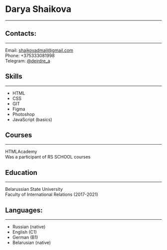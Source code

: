 # Darya Shaikova
***
## Contacts:
***
Email: [shaikovadmail@gmail.com](mailto:shaikovadmail@gmail.com)  
Phone: +375333081998    
Telegram: [@deirdre_a](https://telegram.im/@deirdre_a)    
## Skills
***
* HTML  
* CSS  
* GIT
* Figma
* Photoshop
* JavaScript (basics)
## Courses
***
HTMLAcademy  
Was a participant of RS SCHOOL courses  

## Education
***
Belarussian State University  
Faculty of International Relations (2017-2021)   

## Languages:
***
* Russian (native)
* English (C1)
* German (B1)
* Belarusian (native)
 
